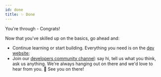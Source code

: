 ```yaml
---
id: done
title: ✨ Done
---
```


You're through - Congrats!

Now that you've skilled up on the basics, go ahead and:

- Continue learning or start building. Everything you need is on the [dev website][dev.kilt.io];
- Join our [developers community channel][cmy-channel]: say hi, tell us what you think, ask us anything. We're always hanging out on there and we'd love to hear from you. 👋 See you on there!

[dev.kilt.io]: https://dev.kilt.io/#/
[cmy-channel]: https://riot.im/app/#/room/#kilt-general:matrix.org
